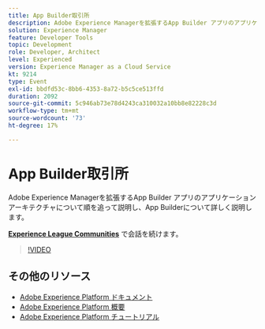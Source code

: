 ```yaml
---
title: App Builder取引所
description: Adobe Experience Managerを拡張するApp Builder アプリのアプリケーションアーキテクチャについて順を追って説明し、App Builderについて詳しく説明します。
solution: Experience Manager
feature: Developer Tools
topic: Development
role: Developer, Architect
level: Experienced
version: Experience Manager as a Cloud Service
kt: 9214
type: Event
exl-id: bbdfd53c-8bb6-4353-8a72-b5c5ce513ffd
duration: 2092
source-git-commit: 5c946ab73e78d4243ca310032a10bb8e82228c3d
workflow-type: tm+mt
source-wordcount: '73'
ht-degree: 17%

---
```


# App Builder取引所

Adobe Experience Managerを拡張するApp Builder アプリのアプリケーションアーキテクチャについて順を追って説明し、App Builderについて詳しく説明します。

**[Experience League Communities](https://adobe.ly/3uragoI)** で会話を続けます。

>[!VIDEO](https://video.tv.adobe.com/v/337709/?quality=12&learn=on&hidetitle=true)

## その他のリソース

- [Adobe Experience Platform ドキュメント ](https://experienceleague.adobe.com/docs/experience-platform.html?lang=ja)
- [Adobe Experience Platform 概要](https://experienceleague.adobe.com/docs/experience-platform/landing/home.html?lang=ja)
- [Adobe Experience Platform チュートリアル](https://experienceleague.adobe.com/docs/platform-learn/tutorials/overview.html?lang=ja)
